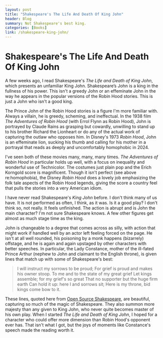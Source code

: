 ```yaml
---
layout: post
title: "Shakespeare's The Life And Death Of King John"
header: Blog
summary: Not Shakespeare's best king.
categories: [Books]
link: /shakespeare-king-john/
---
```

# Shakespeare's The Life And Death Of King John
A few weeks ago, I read Shakespeare's *The Life and Death of King John*, which presents an unfamiliar King John. Shakespeare’s John is a king in the fullness of his power. This isn't a greedy John or an effeminate John in the way he appears in the popular versions of the Robin Hood stories. This is just a John who isn't a good king.

The Prince John of the Robin Hood stories is a figure I'm more familiar with. Always a villain, he is greedy, scheming, and ineffectual. In the 1938 film *The Adventures of Robin Hood* (with Errol Flynn as Robin Hood), John is portrayed by Claude Rains as grasping but cowardly, unwilling to stand up to his brother Richard the Lionheart or do any of the actual work of capturing the outlaw who opposes him. In Disney's 1973 *Robin Hood*, John is an effeminate lion, sucking his thumb and calling for his mother in a portrayal that reads as deeply and uncomfortably homophobic in 2024. 

I've seen both of these movies many, many, many times. *The Adventures of Robin Hood* in particular holds up well, with a focus on inequality and wonderful use of Technicolor. The costumes just plain pop and the Erich Korngold score is magnificent. Though it isn't perfect (see above re:homophobia), the Disney *Robin Hood* does a lovely job emphasizing the folk tale aspects of the Robin Hood legends, giving the score a country feel that pulls the stories into a very American idiom.

I have never read Shakespeare's *King John* before. I don't think many of us have. It is not performed as often, I think, as it was. Is it a good play? I don't think so, not really. It feels unfinished. The action is abrupt and is John the main character? I'm not sure Shakespeare knows. A few other figures get almost as much stage time as the king.

John is changeable to a degree that comes across as silly, with action that might work if handled well by an actor left feeling forced on the page. He isn't at all well rounded, his poisoning by a monk happens (bizarrely) offstage, and he is again and again upstaged by other characters with better speeches. In particular, the Lady Constance, mother of the ill-fated Prince Arthur (nephew to John and claimant to the English throne), is given lines that match up with some of Shakespeare's best:

>I will instruct my sorrows to be proud;
For grief is proud and makes his owner stoop.
To me and to the state of my great grief
Let kings assemble; for my grief's so great
That no supporter but the huge firm earth
Can hold it up: here I and sorrows sit;
Here is my throne, bid kings come bow to it.

These lines, quoted here from [Open Source Shakespeare](https://www.opensourceshakespeare.org/views/plays/play_view.php?WorkID=kingjohn&Act=3&Scene=1&Scope=scene&LineHighlight=983#983), are beautiful, capturing so much of the magic of Shakespeare. They also summon more majesty than any given to King John, who never quite becomes master of his own play. When I started _The Life and Death of King John_, I hoped for a character who could offer more dimension than Robin Hood's opponent ever has. That isn't what I got, but the joys of moments like Constance's speech made the reading worth it.





